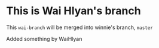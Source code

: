# This is Wai Hlyan's branch

This `wai-branch` will be merged into winnie's branch, `master`

Added something by WaiHlyan
